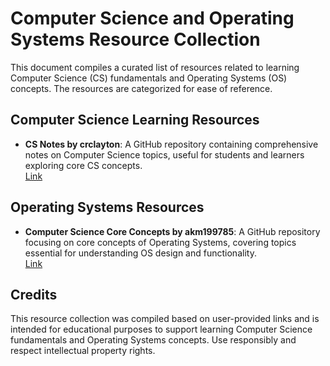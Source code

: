 # Computer Science and Operating Systems Resource Collection

This document compiles a curated list of resources related to learning Computer Science (CS) fundamentals and Operating Systems (OS) concepts. The resources are categorized for ease of reference.

## Computer Science Learning Resources
- **CS Notes by crclayton**: A GitHub repository containing comprehensive notes on Computer Science topics, useful for students and learners exploring core CS concepts.  
  [Link](https://github.com/crclayton/notes)

## Operating Systems Resources
- **Computer Science Core Concepts by akm199785**: A GitHub repository focusing on core concepts of Operating Systems, covering topics essential for understanding OS design and functionality.  
  [Link](https://github.com/akm199785/Computer-Science-Core-Concept)

## Credits
This resource collection was compiled based on user-provided links and is intended for educational purposes to support learning Computer Science fundamentals and Operating Systems concepts. Use responsibly and respect intellectual property rights.